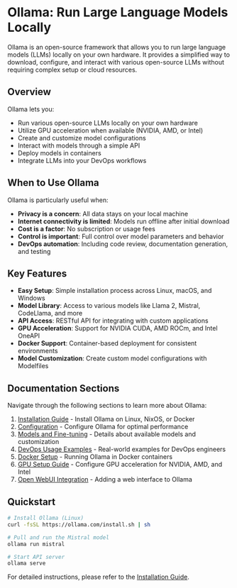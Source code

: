 # Ollama: Run Large Language Models Locally

Ollama is an open-source framework that allows you to run large language models (LLMs) locally on your own hardware. It provides a simplified way to download, configure, and interact with various open-source LLMs without requiring complex setup or cloud resources.

## Overview

Ollama lets you:
- Run various open-source LLMs locally on your own hardware
- Utilize GPU acceleration when available (NVIDIA, AMD, or Intel)
- Create and customize model configurations
- Interact with models through a simple API
- Deploy models in containers
- Integrate LLMs into your DevOps workflows

## When to Use Ollama

Ollama is particularly useful when:

- **Privacy is a concern**: All data stays on your local machine
- **Internet connectivity is limited**: Models run offline after initial download
- **Cost is a factor**: No subscription or usage fees
- **Control is important**: Full control over model parameters and behavior
- **DevOps automation**: Including code review, documentation generation, and testing

## Key Features

- **Easy Setup**: Simple installation process across Linux, macOS, and Windows
- **Model Library**: Access to various models like Llama 2, Mistral, CodeLlama, and more
- **API Access**: RESTful API for integrating with custom applications
- **GPU Acceleration**: Support for NVIDIA CUDA, AMD ROCm, and Intel OneAPI
- **Docker Support**: Container-based deployment for consistent environments
- **Model Customization**: Create custom model configurations with Modelfiles

## Documentation Sections

Navigate through the following sections to learn more about Ollama:

1. [Installation Guide](installation.md) - Install Ollama on Linux, NixOS, or Docker
2. [Configuration](configuration.md) - Configure Ollama for optimal performance
3. [Models and Fine-tuning](models.md) - Details about available models and customization
4. [DevOps Usage Examples](devops-usage.md) - Real-world examples for DevOps engineers
5. [Docker Setup](docker-setup.md) - Running Ollama in Docker containers
6. [GPU Setup Guide](gpu-setup.md) - Configure GPU acceleration for NVIDIA, AMD, and Intel
7. [Open WebUI Integration](open-webui.md) - Adding a web interface to Ollama

## Quickstart

```bash
# Install Ollama (Linux)
curl -fsSL https://ollama.com/install.sh | sh

# Pull and run the Mistral model
ollama run mistral

# Start API server
ollama serve
```

For detailed instructions, please refer to the [Installation Guide](installation.md).